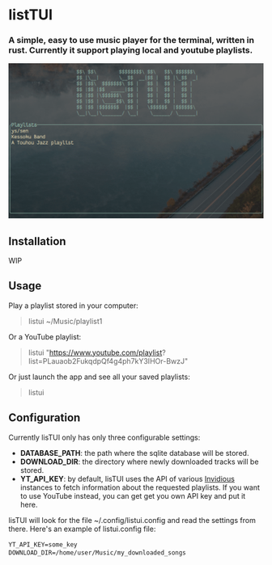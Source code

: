 # listTUI

### A simple, easy to use music player for the terminal, written in rust. Currently it support playing local and youtube playlists.

![](./docs/images/main.gif)


## Installation

WIP

## Usage

Play a playlist stored in your computer:

> listui ~/Music/playlist1

Or a YouTube playlist:
    
> listui "https://www.youtube.com/playlist? list=PLauaob2FukqdpQf4g4ph7kY3IHOr-BwzJ"

Or just launch the app and see all your saved playlists:

> listui

## Configuration

Currently lisTUI only has only three configurable settings:

- **DATABASE_PATH**: the path where the sqlite database will be stored.
- **DOWNLOAD_DIR**: the directory where newly downloaded tracks will be stored.
- **YT_API_KEY**: by default, lisTUI uses the API of various [Invidious](https://github.com/iv-org/invidious) instances to fetch information about the requested playlists. If you want to use YouTube instead, you can get get you own API key and put it here.

lisTUI will look for the file ~/.config/listui.config and read the settings from there. Here's an example of listui.config file:
```
YT_API_KEY=some_key
DOWNLOAD_DIR=/home/user/Music/my_downloaded_songs
```
